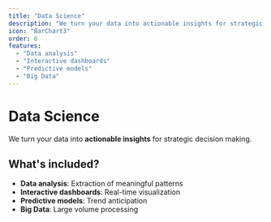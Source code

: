 ```yaml
---
title: "Data Science"
description: "We turn your data into actionable insights for strategic decision making."
icon: "BarChart3"
order: 6
features:
  - "Data analysis"
  - "Interactive dashboards"
  - "Predictive models"
  - "Big Data"
---
```


# Data Science

We turn your data into **actionable insights** for strategic decision making.

## What's included?

- **Data analysis**: Extraction of meaningful patterns
- **Interactive dashboards**: Real-time visualization
- **Predictive models**: Trend anticipation
- **Big Data**: Large volume processing